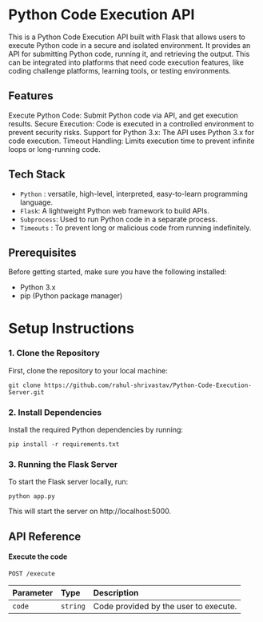 # Python Code Execution API
This is a Python Code Execution API built with Flask that allows users to execute Python code in a secure and isolated environment. It provides an API for submitting Python code, running it, and retrieving the output. This can be integrated into platforms that need code execution features, like coding challenge platforms, learning tools, or testing environments.

## Features
Execute Python Code: Submit Python code via API, and get execution results.
Secure Execution: Code is executed in a controlled environment to prevent security risks.
Support for Python 3.x: The API uses Python 3.x for code execution.
Timeout Handling: Limits execution time to prevent infinite loops or long-running code.

## Tech Stack
- ` Python ` : versatile, high-level, interpreted, easy-to-learn programming language.
- ` Flask `: A lightweight Python web framework to build APIs.
- ` Subprocess `: Used to run Python code in a separate process.
- ` Timeouts ` : To prevent long or malicious code from running indefinitely.


## Prerequisites
Before getting started, make sure you have the following installed:

- Python 3.x  
- pip (Python package manager)
# Setup Instructions

### 1. Clone the Repository
First, clone the repository to your local machine:


```http
git clone https://github.com/rahul-shrivastav/Python-Code-Execution-Server.git
```


### 2. Install Dependencies
Install the required Python dependencies by running:

`pip install -r requirements.txt`

### 3. Running the Flask Server
To start the Flask server locally, run:

`python app.py`

This will start the server on http://localhost:5000.

## API Reference

#### Execute the code

```http
POST /execute
```

| Parameter | Type     | Description                |
| :-------- | :------- | :------------------------- |
| `code` | `string` | Code provided by the user to execute.  |

